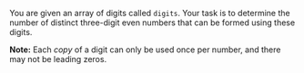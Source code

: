 You are given an array of digits called `digits`. Your task is to determine the number of distinct three-digit even numbers that can be formed using these digits.

**Note:** Each *copy* of a digit can only be used once per number, and there may not be leading zeros.